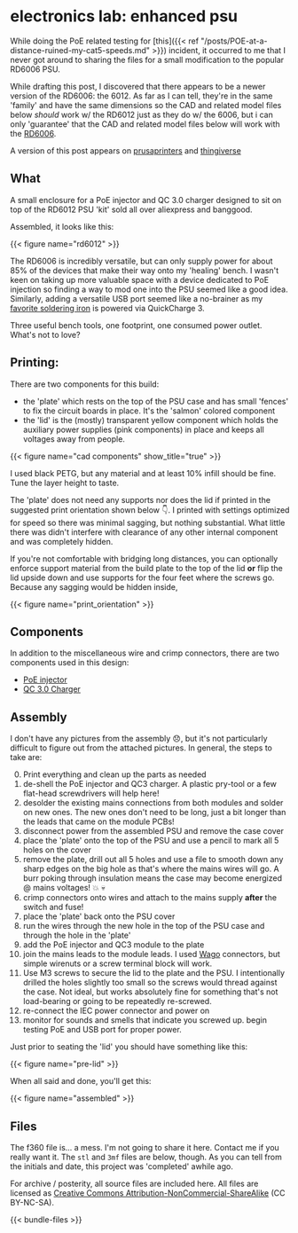 # electronics lab: enhanced psu


While doing the PoE related testing for [this]({{< ref "/posts/POE-at-a-distance-ruined-my-cat5-speeds.md" >}}) incident, it occurred to me that I never got around to sharing the files for a small modification to the popular RD6006 PSU.

While drafting this post, I discovered that there appears to be a newer version of the RD6006: the 6012. As far as I can tell, they're in the same 'family' and have the same dimensions so the CAD and related model files below _should_ work w/ the RD6012 just as they do w/ the 6006, but i can only 'guarantee' that the CAD and related model files below will work with the [RD6006](https://hackaday.com/tag/riden-rd6006/).


A version of this post appears on [prusaprinters](https://www.prusaprinters.org/prints/36338-poe-and-qc30-adapter-for-rd6006-psu) and [thingiverse](https://www.thingiverse.com/thing:4536551)

## What

A small enclosure for a PoE injector and QC 3.0 charger designed to sit on top of the RD6012 PSU 'kit' sold all over aliexpress and banggood.

Assembled, it looks like this:

{{< figure name="rd6012" >}}


The RD6006 is incredibly versatile, but can only supply power for about 85% of the devices that make their way onto my 'healing' bench. I wasn't keen on taking up more valuable space with a device dedicated to PoE injection so finding a way to mod one into the PSU seemed like a good idea. Similarly, adding a versatile USB port seemed like a no-brainer as my [favorite soldering iron](http://www.miniware.com.cn/product/ts80-soldering-iron-more/) is powered via QuickCharge 3.

Three useful bench tools, one footprint, one consumed power outlet. What's not to love?


## Printing:

There are two components for this build:

- the 'plate' which rests on the top of the PSU case and has small 'fences' to fix the circuit boards in place. It's the 'salmon' colored component
- the 'lid' is the (mostly) transparent yellow component which holds the auxiliary power supplies (pink components) in place and keeps all voltages away from people.

{{< figure name="cad components" show_title="true" >}}



I used black PETG, but any material and at least 10% infill should be fine. Tune the layer height to taste.

The 'plate' does not need any supports nor does the lid if printed in the suggested print orientation shown below :point_down:. I printed with settings optimized for speed so there was minimal sagging, but nothing substantial. What little there was didn't interfere with clearance of any other internal component and was completely hidden.

If you're not comfortable with bridging long distances, you can optionally enforce support material from the build plate to the top of the lid **or** flip the lid upside down and use supports for the four feet where the screws go. Because any sagging would be hidden inside,

{{< figure name="print_orientation" >}}

## Components

In addition to the miscellaneous wire and crimp connectors, there are two components used in this design:

- [PoE injector](https://www.aliexpress.com/item/33019891423.html)
- [QC 3.0 Charger](https://www.amazon.com/gp/product/B07Y9HP4KM/)



## Assembly

I don't have any pictures from the assembly :disappointed:, but it's not particularly difficult to figure out from the attached pictures. In general, the steps to take are:

0. Print everything and clean up the parts as needed
1. de-shell the PoE injector and QC3 charger. A plastic pry-tool or a few flat-head screwdrivers will help here!
2. desolder the existing mains connections from both modules and solder on new ones. The new ones don't need to be long, just a bit longer than the leads that came on the module PCBs!
3. disconnect power from the assembled PSU and remove the case cover
4. place the 'plate' onto the top of the PSU and use a pencil to mark all 5 holes on the cover
5. remove the plate, drill out all 5 holes and use a file to smooth down any sharp edges on the big hole as that's where the mains wires will go. A burr poking through insulation means the case may become energized @ mains voltages! :boom: :skull: 
6. crimp connectors onto wires and attach to the mains supply **after** the switch and fuse!
7. place the 'plate' back onto the PSU cover
8. run the wires through the new hole in the top of the PSU case and through the hole in the 'plate'
9. add the PoE injector and QC3 module to the plate
10. join the mains leads to the module leads. I used [Wago](https://www.amazon.com/Wago-221-413-LEVER-NUTS-Conductor-Connectors/dp/B06XGYXVXR/) connectors, but simple wirenuts or a screw terminal block will work.
11. Use M3 screws to secure the lid to the plate and the PSU. I intentionally drilled the holes slightly too small so the screws would thread against the case. Not ideal, but works absolutely fine for something that's not load-bearing or going to be repeatedly re-screwed.
12. re-connect the IEC power connector and power on
13. monitor for sounds and smells that indicate you screwed up. begin testing PoE and USB port for proper power.


Just prior to seating the 'lid' you should have something like this:

{{< figure name="pre-lid" >}}


When all said and done, you'll get this:

{{< figure name="assembled" >}}


## Files

The f360 file is... a mess. I'm not going to share it here. Contact me if you really want it. The `stl` and `3mf` files are below, though. As you can tell from the initials and date, this project was 'completed' awhile ago.

For archive / posterity, all source files are included here. All files are licensed as [Creative Commons Attribution-NonCommercial-ShareAlike](https://creativecommons.org/licenses/by-nc-sa/4.0/) (CC BY-NC-SA).

{{< bundle-files >}}

